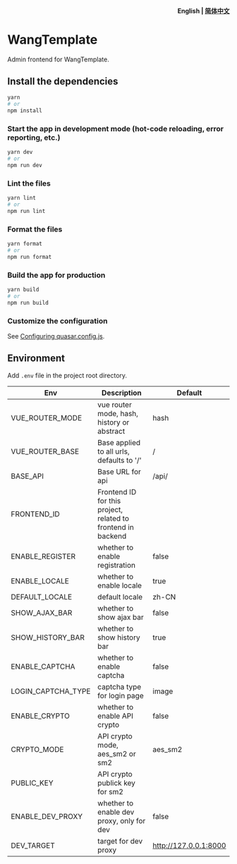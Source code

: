 <h4 align="right"><strong>English</strong> | <a href="./README_zh.md">简体中文</a></h4>

# WangTemplate

Admin frontend for WangTemplate.

## Install the dependencies

```bash
yarn
# or
npm install
```

### Start the app in development mode (hot-code reloading, error reporting, etc.)

```bash
yarn dev
# or
npm run dev
```

### Lint the files

```bash
yarn lint
# or
npm run lint
```

### Format the files

```bash
yarn format
# or
npm run format
```

### Build the app for production

```bash
yarn build
# or
npm run build
```

### Customize the configuration

See [Configuring quasar.config.js](https://v2.quasar.dev/quasar-cli-vite/quasar-config-js).

## Environment

Add `.env` file in the project root directory.

| Env                | Description                                                  | Default               |
| ------------------ | ------------------------------------------------------------ | --------------------- |
| VUE_ROUTER_MODE    | vue router mode, hash, history or abstract                   | hash                  |
| VUE_ROUTER_BASE    | Base applied to all urls, defaults to '/'                    | /                     |
| BASE_API           | Base URL for api                                             | /api/                 |
| FRONTEND_ID        | Frontend ID for this project, related to frontend in backend |                       |
| ENABLE_REGISTER    | whether to enable registration                               | false                 |
| ENABLE_LOCALE      | whether to enable locale                                     | true                  |
| DEFAULT_LOCALE     | default locale                                               | zh-CN                 |
| SHOW_AJAX_BAR      | whether to show ajax bar                                     | false                 |
| SHOW_HISTORY_BAR   | whether to show history bar                                  | true                  |
| ENABLE_CAPTCHA     | whether to enable captcha                                    | false                 |
| LOGIN_CAPTCHA_TYPE | captcha type for login page                                  | image                 |
| ENABLE_CRYPTO      | whether to enable API crypto                                 | false                 |
| CRYPTO_MODE        | API crypto mode, aes_sm2 or sm2                              | aes_sm2               |
| PUBLIC_KEY         | API crypto publick key for sm2                               |                       |
| ENABLE_DEV_PROXY   | whether to enable dev proxy, only for dev                    | false                 |
| DEV_TARGET         | target for dev proxy                                         | http://127.0.0.1:8000 |
